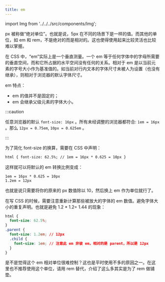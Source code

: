 ```yaml
---
title: em
---
```


import Img from '../../../src/components/Img';

px 被称做“绝对单位”。也就是说，5px 在不同的场景下是一样的值。而其他的单位，如 em 和 rem，不是绝对的而是相对的。这也使得使用起来比较灵活也比较难以掌握。

在 CSS 中，“em”实际上是一个垂直测量。一个 em 等于任何字体中的字母所需要的垂直空间，而和它所占据的水平空间没有任何的关系。相对于 em 是以当前元素的字号大小作为基准值的。如当前对行内文本的字体尺寸未被人为设置（也没有继承），则相对于浏览器的默认字体尺寸。

em 特点：

- em 的值并不是固定的；
- em 会继承父级元素的字体大小。

:::caution

任意浏览器的默认 `font-size: 16px` 。所有未经调整的浏览器都符合: `1em = 16px` 。那么 `12px = 0.75em`, `10px = 0.625em` 。

:::

为了简化 font-size 的换算，需要在 CSS 中声明：

```html
html { font-size: 62.5%; // 1em = 16px * 0.625 = 10px }
```

这样就可以将默认的 em 转换比例变成：

```text
1em = 16px * 0.625 = 10px
1.2em = 12px
```

也就是说只需要将你的原来的 px 数值除以 10，然后换上 em 作为单位就行了。

在写 CSS 的时候，需要注意重新计算那些被放大的字体的 em 数值。避免字体大小的重复声明。也就是避免 1.2 \* 1.2= 1.44 的现象：

```css
html {
  font-size: 62.5%;
}
.parent {
  font-size: 1.2em; // 12px
  .child {
    font-size: 1em; // 注意此 em 非彼 em，相对的是 parent，所以是 12px
  }
}
```

是不是觉得这个 em 相对单位很难控制？这也是平时使用不多的原因之一。在这里也不推荐使用这个单位，请用 rem 替代，介绍了这么多其实是为了 rem 做铺垫。
